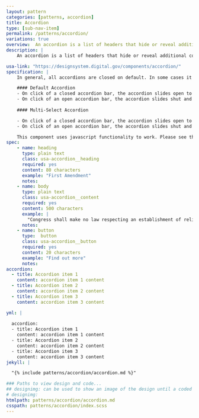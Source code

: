 ```yaml
---
layout: pattern
categories: [patterns, accordion]
title: Accordion
type: [sub-nav-item]
permalink: /patterns/accordion/
variations: true
overview:  An accordion is a list of headers that hide or reveal additional content when selected. They are helpful for keeping pages clean and easy to navigate.
description: |
    An accordion is a list of headers that hide or reveal additional content when selected. They are helpful for keeping pages clean and easy to navigate.

usa-link: "https://designsystem.digital.gov/components/accordion/"
specification: |
    In general, all accordions are closed on default. In some cases it maybe aventagious to have the first accordion in open state on load, but this technique should be used sparingly.

    #### Default Accordion
    - On click of a closed accordion bar, the accordion slides open to reveal the content inside, and the fa-plus icon switches to fa-minus. Any other open accordion will close.
    - On click of an open accordion bar, the accordion slides shut and the fa-minus icon is switched to the fa-plus.
    
    #### Multi-Select Accordion

    - On click of a closed accordion bar, the accordion slides open to reveal the content inside, and the fa-plus icon switches to fa-minus. Any other open accordion stays open.
    - On click of an open accordion bar, the accordion slides shut and the fa-minus icon is switched to the fa-plus.

    This component uses javascript functionality to work. Please see the documentation on USWDS for more information.
spec:
    - name: heading
      type: plain text
      class: usa-accordion__heading
      required: yes
      content: 80 characters
      example: "First Amendment"
      notes:
    - name: body
      type: plain text
      class: usa-accordion__content
      required: yes
      content: 500 characters
      example: |
        "Congress shall make no law respecting an establishment of religion, or prohibiting the free exercise thereof; or abridging the freedom of speech, or of the press; or the right of the people peaceably to assemble, and to petition the Government for a redress of grievances."
      notes:
    - name: button
      type:  button
      class: usa-accordion__button
      required: yes
      content: 20 characters
      example: "Find out more"
      notes:
accordion:
  - title: Accordion item 1
    content: accordion item 1 content
  - title: Accordion item 2
    content: accordion item 2 content
  - title: Accordion item 3
    content: accordion item 3 content

yml: |
  
  accordion:
  - title: Accordion item 1
    content: accordion item 1 content
  - title: Accordion item 2
    content: accordion item 2 content
  - title: Accordion item 3
    content: accordion item 3 content
jekyll: |

  "{% include patterns/accordion/accordion.md %}"

### Paths to view design and code... 
## designimg: can be used to show an image of the design until a coded version can be created. The htmlpath & csspath should be located in the pattens folder. Read more about creating coded components in /docs/creating-patterns 
# designimg: 
htmlpath: patterns/accordion/accordion.md
csspath: patterns/accordion/index.scss
---
```





